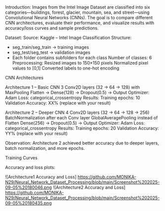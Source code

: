 Introduction:
Images from the Intel Image Dataset are classified into six categories—buildings, forest, glacier, mountain, sea, and street—using Convolutional Neural Networks (CNNs).
The goal is to compare different CNN architectures, evaluate their performance, and visualize results with accuracy/loss curves and sample predictions.

Dataset:
Source: Kaggle – Intel Image Classification
Structure:
- seg_train/seg_train → training images
- seg_test/seg_test → validation images
- Each folder contains subfolders for each class
Number of classes: 6
Preprocessing:
Resized images to 150×150 pixels
Normalized pixel values to [0,1]
Converted labels to one-hot encoding

CNN Architectures

Architecture 1 – Basic CNN
3 Conv2D layers (32 → 64 → 128) with MaxPooling
Flatten → Dense(128) → Dropout(0.5) → Output
Optimizer: Adam
Loss: categorical_crossentropy
Results:
Training epochs: 10
Validation Accuracy: XX% (replace with your result)

Architecture 2 – Deeper CNN
4 Conv2D layers (32 → 64 → 128 → 256)
BatchNormalization after each Conv layer
GlobalAveragePooling instead of Flatten
Dense(256) → Dropout(0.5) → Output
Optimizer: Adam
Loss: categorical_crossentropy
Results:
Training epochs: 20
Validation Accuracy: YY% (replace with your result)

Observation:
Architecture 2 achieved better accuracy due to deeper layers, batch normalization, and more epochs.

Training Curves

Accuracy and loss plots:

![Architecture1 Accuracy and Loss] https://github.com/MONIKA-N29/Neural_Network_Dataset_Processing/blob/main/Screenshot%202025-09-05%20180046.png
![Architecture2 Accuracy and Loss] https://github.com/MONIKA-N29/Neural_Network_Dataset_Processing/blob/main/Screenshot%202025-09-05%20180435.png

